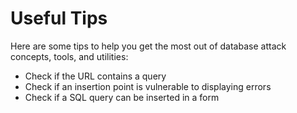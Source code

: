 # Useful Tips

Here are some tips to help you get the most out of database attack concepts, tools, and utilities:

* Check if the URL contains a query
* Check if  an insertion point is vulnerable to displaying errors
* Check if a SQL query can be inserted in a form
